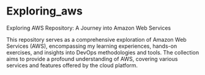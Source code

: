 # Exploring_aws

Exploring AWS Repository: A Journey into Amazon Web Services

This repository serves as a comprehensive exploration of Amazon Web Services (AWS), encompassing my learning experiences, hands-on exercises, and insights into DevOps methodologies and tools. 
The collection aims to provide a profound understanding of AWS, covering various services and features offered by the cloud platform.
